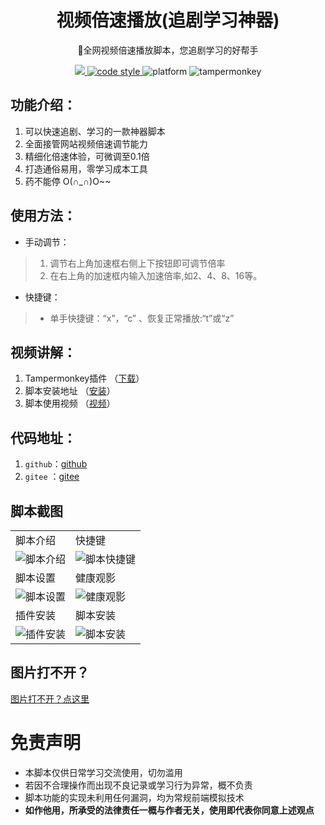 <h1 align="center">视频倍速播放(追剧学习神器)</h1>

<p align="center">
🤭全网视频倍速播放脚本，您追剧学习的好帮手
</p>

<p align="center">
	<a href="https://greasyfork.org/zh-CN/scripts/421170">
        <img src="https://img.shields.io/badge/release-v1.5.1-brig1htgreen.svg">
    </a>
	<a href="https://www.apache.org/licenses/LICENSE-2.0">
        <img alt="code style" src="https://img.shields.io/badge/license-Apache%202-4EB1BA.svg?style=flat-square">
    </a>
    <img src="https://img.shields.io/badge/platform-Windows%20%7C%20Android-blue.svg" alt="platform">
    <img src="https://img.shields.io/badge/tamperMonkey-v4.1.8-brightgreen.svg" alt="tampermonkey">
</p>

## 功能介绍：
1. 可以快速追剧、学习的一款神器脚本
2. 全面接管网站视频倍速调节能力
3. 精细化倍速体验，可微调至0.1倍
4. 打造通俗易用，零学习成本工具 
5. 药不能停 O(∩_∩)O~~

## 使用方法：
* 手动调节：
>   1. 调节右上角加速框右侧上下按钮即可调节倍率
>   2. 在右上角的加速框内输入加速倍率,如2、4、8、16等。
   
* 快捷键：
>   -   单手快捷键：“x”，“c” 、恢复正常播放:“t”或“z”

## 视频讲解：
1. Tampermonkey插件 （[下载](https://www.tampermonkey.net/index.php)）
2. 脚本安装地址      （[安装](https://greasyfork.org/zh-CN/scripts/421170)）
3. 脚本使用视频      （[视频](https://www.bilibili.com/video/BV1La411r7ra)）  

## 代码地址：
1. `github`：[github](https://github.com/sanzhixiaoxia/speed_video_mon)
2. `gitee` ：[gitee](https://gitee.com/leiwang2010/speed_video_mon)

## 脚本截图
<table>
    <tr>
        <td>脚本介绍</td>
        <td>快捷键</td>
    </tr>
    <tr>
        <td><img alt="脚本介绍" src="https://gitee.com/leiwang2010/speed_video_mon/raw/master/showImgs/2023/0919/03.gif"/></td>
        <td><img alt="脚本快捷键" src="https://gitee.com/leiwang2010/speed_video_mon/raw/master/showImgs/2023/0919/04.gif"/></td>
    </tr>
    <tr>
        <td>脚本设置</td>
        <td>健康观影</td>
    </tr>
    <tr>
        <td><img alt="脚本设置" src="https://gitee.com/leiwang2010/speed_video_mon/raw/master/showImgs/2023/0919/05.gif"/></td>
        <td><img alt="健康观影" src="https://gitee.com/leiwang2010/speed_video_mon/raw/master/showImgs/2023/0919/06.gif"/></td>
    </tr>
    <tr>
        <td>插件安装</td>
        <td>脚本安装</td>
    </tr>
    <tr>
        <td><img alt="插件安装" src="https://gitee.com/leiwang2010/speed_video_mon/raw/master/showImgs/2023/0919/01.gif"/></td>
        <td><img alt="脚本安装" src="https://gitee.com/leiwang2010/speed_video_mon/raw/master/showImgs/2023/0919/02.gif"/></td>
    </tr>
</table>

## 图片打不开？
<a href="https://gitee.com/leiwang2010/speed_video_mon/raw/master/operationMsg.md">
图片打不开？点这里
</a>

# 免责声明
- 本脚本仅供日常学习交流使用，切勿滥用
- 若因不合理操作而出现不良记录或学习行为异常，概不负责
- 脚本功能的实现未利用任何漏洞，均为常规前端模拟技术
- **如作他用，所承受的法律责任一概与作者无关，使用即代表你同意上述观点**